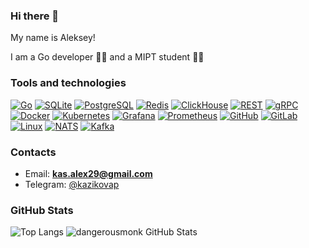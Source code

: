 ### Hi there 👋

My name is Aleksey!

I am a Go developer 👨‍💻 and a MIPT student 👨‍🎓

### Tools and technologies
[![Go](https://img.shields.io/badge/-Go-464646?style=flat-square&logo=Go)](https://go.dev/)
[![SQLite](https://img.shields.io/badge/-SQLite-464646?style=flat-square&logo=SQLite)](https://www.sqlite.org/)
[![PostgreSQL](https://img.shields.io/badge/-PostgreSQL-464646?style=flat-square&logo=PostgreSQL)](https://www.postgresql.org/)
[![Redis](https://img.shields.io/badge/-Redis-464646?style=flat-square&logo=Redis)](https://redis.io)
[![ClickHouse](https://img.shields.io/badge/-ClickHouse-464646?style=flat-square&logo=ClickHouse)](https://clickhouse.com)
[![REST](https://img.shields.io/badge/-REST-464646?style=flat-square&logo=swagger)](https://restfulapi.net/)
[![gRPC](https://img.shields.io/badge/-gRPC-464646?style=flat-square&logo=google)](https://grpc.io/)
[![Docker](https://img.shields.io/badge/-Docker-464646?style=flat-square&logo=Docker)](https://www.docker.com/)
[![Kubernetes](https://img.shields.io/badge/-Kubernetes-464646?style=flat-square&logo=Kubernetes)](https://kubernetes.io/)
[![Grafana](https://img.shields.io/badge/-Grafana-464646?style=flat-square&logo=Grafana)](https://grafana.com)
[![Prometheus](https://img.shields.io/badge/-Prometheus-464646?style=flat-square&logo=Prometheus)](https://prometheus.io)
[![GitHub](https://img.shields.io/badge/-GitHub-464646?style=flat-square&logo=GitHub)](https://github.com/)
[![GitLab](https://img.shields.io/badge/-GitLab-464646?style=flat-square&logo=GitLab)](https://about.gitlab.com/)
[![Linux](https://img.shields.io/badge/-Linux-464646?style=flat-square&logo=Linux)](https://www.linux.org/)
[![NATS](https://img.shields.io/badge/-NATS-464646?style=flat-square&logo=openstack)](https://nats.io)
[![Kafka](https://img.shields.io/badge/-Kafka-464646?style=flat-square&logo=apachekafka)](https://kafka.apache.org)

### Contacts
-  Email: **kas.alex29@gmail.com**
-  Telegram: <a href="https://t.me/kazikovap" target="_blank">@kazikovap</a>

### GitHub Stats

![Top Langs](https://github-readme-stats.vercel.app/api/top-langs/?username=kazikovap&count_private=true&hide=tsql&langs_count=5&theme=default&layout=compact)
![dangerousmonk GitHub Stats](https://github-readme-stats.vercel.app/api?username=kazikovap&count_private=true&hide=contribs&include_all_commits=True&show_icons=true&theme=default)


<!--
**KazikovAP/KazikovAP** is a ✨ _special_ ✨ repository because its `README.md` (this file) appears on your GitHub profile.

Here are some ideas to get you started:

- 🔭 I’m currently working on ...
- 🌱 I’m currently learning ...
- 👯 I’m looking to collaborate on ...
- 🤔 I’m looking for help with ...
- 💬 Ask me about ...
- 📫 How to reach me: ...
- 😄 Pronouns: ...
- ⚡ Fun fact: ...
-->
